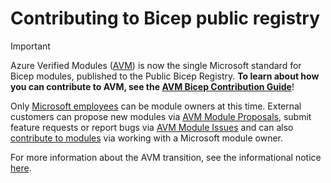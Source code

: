 # Contributing to Bicep public registry

> [!IMPORTANT]
> Azure Verified Modules ([AVM](https://aka.ms/AVM)) is now the single Microsoft standard for Bicep modules, published to the Public Bicep Registry. **To learn about how you can contribute to AVM, see the [AVM Bicep Contribution Guide](https://aka.ms/AVM/Contribute/Bicep)**!

Only [Microsoft employees](https://azure.github.io/Azure-Verified-Modules/faq/#can-i-be-an-avm-module-owner-if-im-not-a-microsoft-fte) can be module owners at this time. External customers can propose new modules via [AVM Module Proposals](https://aka.ms/AVM/ModuleProposal), submit feature requests or report bugs via [AVM Module Issues](https://aka.ms/AVM/Bicep/ModuleIssue) and can also [contribute to modules](https://azure.github.io/Azure-Verified-Modules/faq/#how-can-i-contribute-to-avm-without-being-a-module-owner) via working with a Microsoft module owner.

For more information about the AVM transition, see the informational notice  [here](https://github.com/Azure/bicep-registry-modules?tab=readme-ov-file#%EF%B8%8F-new-standard-for-bicep-modules---avm-%EF%B8%8F).
